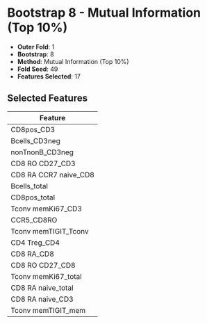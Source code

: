 # Bootstrap 8 - Mutual Information (Top 10%)

- **Outer Fold**: 1
- **Bootstrap**: 8
- **Method**: Mutual Information (Top 10%)
- **Fold Seed**: 49
- **Features Selected**: 17

## Selected Features

| Feature |
|---------|
| CD8pos_CD3 |
| Bcells_CD3neg |
| nonTnonB_CD3neg |
| CD8 RO CD27_CD3 |
| CD8 RA CCR7 naive_CD8 |
| Bcells_total |
| CD8pos_total |
| Tconv memKi67_CD3 |
| CCR5_CD8RO |
| Tconv memTIGIT_Tconv |
| CD4 Treg_CD4 |
| CD8 RA_CD8 |
| CD8 RO CD27_CD8 |
| Tconv memKi67_total |
| CD8 RA naive_total |
| CD8 RA naive_CD3 |
| Tconv memTIGIT_mem |
